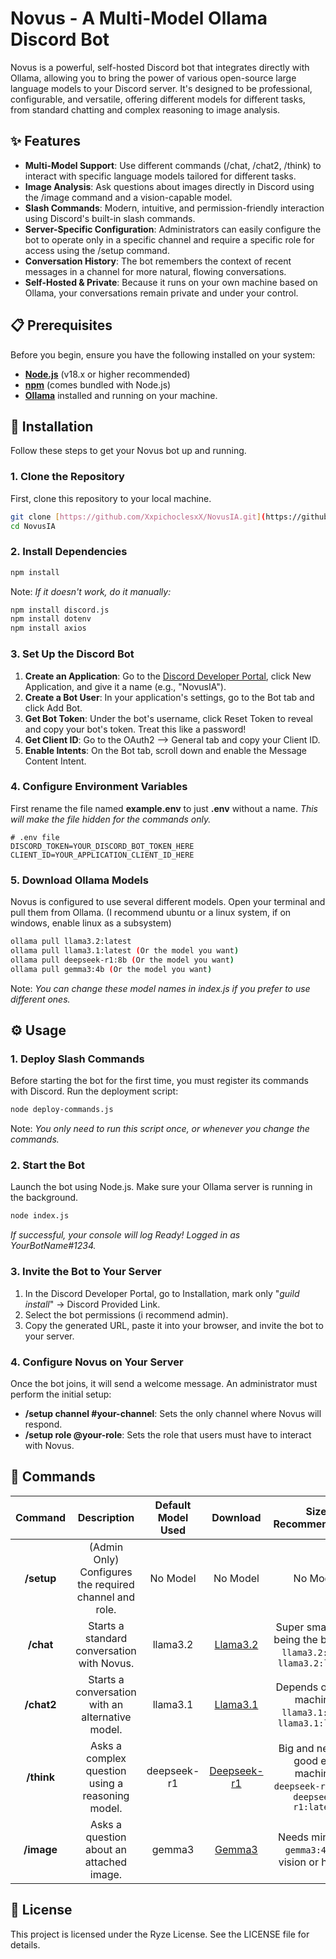 # Novus - A Multi-Model Ollama Discord Bot
Novus is a powerful, self-hosted Discord bot that integrates directly with Ollama, allowing you to bring the power of various open-source large language models to your Discord server. It's designed to be professional, configurable, and versatile, offering different models for different tasks, from standard chatting and complex reasoning to image analysis.

## ✨ Features
- **Multi-Model Support**: Use different commands (/chat, /chat2, /think) to interact with specific language models tailored for different tasks.
- **Image Analysis**: Ask questions about images directly in Discord using the /image command and a vision-capable model.
- **Slash Commands**: Modern, intuitive, and permission-friendly interaction using Discord's built-in slash commands.
- **Server-Specific Configuration**: Administrators can easily configure the bot to operate only in a specific channel and require a specific role for access using the /setup command.
- **Conversation History**: The bot remembers the context of recent messages in a channel for more natural, flowing conversations.
- **Self-Hosted & Private**: Because it runs on your own machine based on Ollama, your conversations remain private and under your control.

## 📋 Prerequisites
Before you begin, ensure you have the following installed on your system:
- **[Node.js](https://nodejs.org/)** (v18.x or higher recommended)
- **[npm](https://www.npmjs.com/)** (comes bundled with Node.js)
- **[Ollama](https://ollama.com/)** installed and running on your machine.

## 🚀 Installation
Follow these steps to get your Novus bot up and running. 

### 1. Clone the Repository
First, clone this repository to your local machine.
```bash
git clone [https://github.com/XxpichoclesxX/NovusIA.git](https://github.com/XxpichoclesxX/NovusIA.git)
cd NovusIA
```

### 2. Install Dependencies
```bash
npm install
```
Note: *If it doesn't work, do it manually:*
```bash
npm install discord.js
npm install dotenv
npm install axios
```

### 3. Set Up the Discord Bot
1. **Create an Application**: Go to the [Discord Developer Portal](https://discord.com/developers/applications), click New Application, and give it a name (e.g., "NovusIA").
2. **Create a Bot User**: In your application's settings, go to the Bot tab and click Add Bot.
3. **Get Bot Token**: Under the bot's username, click Reset Token to reveal and copy your bot's token. Treat this like a password!
4. **Get Client ID**: Go to the OAuth2 --> General tab and copy your Client ID.
5. **Enable Intents**: On the Bot tab, scroll down and enable the Message Content Intent.

### 4. Configure Environment Variables
First rename the file named **example.env** to just **.env** without a name. *This will make the file hidden for the commands only.*
```
# .env file
DISCORD_TOKEN=YOUR_DISCORD_BOT_TOKEN_HERE
CLIENT_ID=YOUR_APPLICATION_CLIENT_ID_HERE
```

### 5. Download Ollama Models
Novus is configured to use several different models. Open your terminal and pull them from Ollama. (I recommend ubuntu or a linux system, if on windows, enable linux as a subsystem)
```bash
ollama pull llama3.2:latest
ollama pull llama3.1:latest (Or the model you want)
ollama pull deepseek-r1:8b (Or the model you want)
ollama pull gemma3:4b (Or the model you want)
```
Note: *You can change these model names in index.js if you prefer to use different ones.*

## ⚙️ Usage
### 1. Deploy Slash Commands
Before starting the bot for the first time, you must register its commands with Discord. Run the deployment script:
```bash
node deploy-commands.js
```
Note: *You only need to run this script once, or whenever you change the commands.*

### 2. Start the Bot
Launch the bot using Node.js. Make sure your Ollama server is running in the background.
```bash
node index.js
```
*If successful, your console will log Ready! Logged in as YourBotName#1234.*

### 3. Invite the Bot to Your Server
1. In the Discord Developer Portal, go to Installation, mark only "*guild install*" -> Discord Provided Link.
2. Select the bot permissions (i recommend admin).
3. Copy the generated URL, paste it into your browser, and invite the bot to your server.

### 4. Configure Novus on Your Server
Once the bot joins, it will send a welcome message. An administrator must perform the initial setup:
- **/setup channel #your-channel**: Sets the only channel where Novus will respond.
- **/setup role @your-role**: Sets the role that users must have to interact with Novus.

## 💬 Commands
<div align="center">

| **Command** | **Description** | Default Model Used | Download | **Size Recommendation** |
| :---: | :---: | :---: | :---: | :---: |
| **/setup** | (Admin Only) Configures the required channel and role. | No Model | No Model | No Model |
| **/chat** | Starts a standard conversation with Novus. | llama3.2 | [Llama3.2](https://ollama.com/library/llama3.2) | Super small even being the biggest; `llama3.2:3b` or `llama3.2:latest` |
| **/chat2** | Starts a conversation with an alternative model. | llama3.1 | [Llama3.1](https://ollama.com/library/llama3.1) | Depends on your machine; `llama3.1:8b` or `llama3.1:latest` |
| **/think** | Asks a complex question using a reasoning model. | deepseek-r1 | [Deepseek-r1](https://ollama.com/library/deepseek-r1) | Big and needs a good end machine; `deepseek-r1:8b` or `deepseek-r1:latest` |
| **/image** | Asks a question about an attached image. | gemma3 | [Gemma3](https://ollama.com/library/gemma3) | Needs minimum `gemma3:4b` for vision or higher. |

</div>

## 📄 License
This project is licensed under the Ryze License. See the LICENSE file for details.
